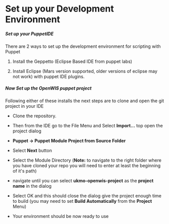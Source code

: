 # Set up your Development Environment

##### Set up your PuppetIDE

There are 2 ways to set up the development environment for scripting with Puppet 

  1. Install the Geppetto (Eclipse Based IDE from puppet labs)

  2. Install Eclipse (Mars version supported, older versions of eclipse may not work) with puppet IDE plugins.   
  
  
##### Now Set up the OpenWIS puppet project  

Following either of these installs the next steps are to clone and open the git project in your IDE  

* Clone the repository. 

* Then from the IDE go to the File Menu and Select **Import...** top open the project dialog

* **Puppet -> Puppet Module Project from Source Folder**

* Select **Next** button

* Select the Module Directory (**Note:** to navigate to the right folder where you have cloned your repo you will need to enter at least the beginning of it's path)

* navigate until you can select **ukmo-openwis-project** as the **project name** in the dialog

* Select OK and this should close the dialog give the project enough time to build (you may need to set **Build Automatically** from the **Project** 
Menu)

* Your environment should be now ready to use

